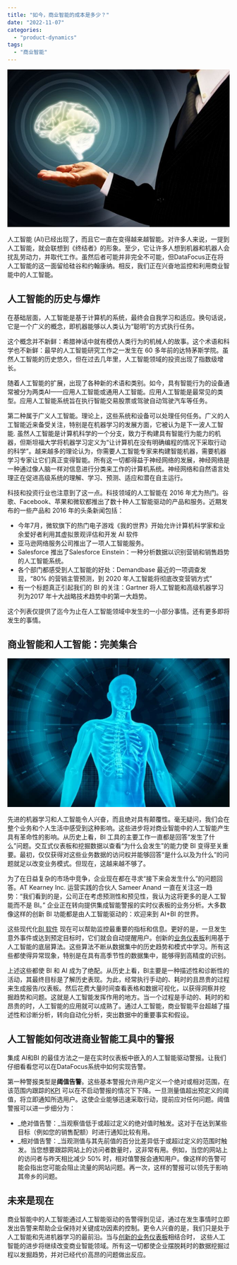 ```yaml
---
title: "如今，商业智能的成本是多少？"
date: "2022-11-07"
categories: 
  - "product-dynamics"
tags: 
  - "商业智能"
---
```


![blob.jpeg](images/1667802614-blob-jpeg.jpeg)

人工智能 (AI)已经出现了，而且它一直在变得越来越智能。对许多人来说，一提到人工智能，就会联想到《终结者》的形象。至少，它让许多人想到机器和机器人会扰乱劳动力，并取代工作。虽然后者可能并非完全不可能，但DataFocus正在将人工智能的这一面留给硅谷和约翰康纳。相反，我们正在兴奋地监控和利用商业智能中的人工智能。

## 人工智能的历史与爆炸

在基础层面，人工智能是基于计算机的系统，最终会自我学习和适应。换句话说，它是一个广义的概念，即机器能够以人类认为“聪明”的方式执行任务。

这个概念并不新鲜：希腊神话中就有模仿人类行为的机械人的故事。这个术语和科学也不新鲜：最早的人工智能研究工作之一发生在 60 多年前的达特茅斯学院。虽然人工智能的历史悠久，但在过去几年里，人工智能领域的投资出现了指数级增长。

随着人工智能的扩展，出现了各种新的术语和类别。如今，具有智能行为的设备通常被分为两类AI——应用人工智能或通用人工智能。应用人工智能是最常见的类型。应用人工智能系统旨在执行智能交易股票或驾驶自动驾驶汽车等任务。

第二种属于广义人工智能。理论上，这些系统和设备可以处理任何任务。广义的人工智能近来备受关注，特别是在机器学习的发展方面，它被认为是下一波人工智能. 虽然人工智能是计算机科学的一个分支，致力于构建具有智能行为能力的机器，但斯坦福大学将机器学习定义为“让计算机在没有明确编程的情况下采取行动的科学”。越来越多的理论认为，你需要人工智能专家来构建智能机器，需要机器学习专家让它们真正变得智能。所有这一切都得益于神经网络的发展，神经网络是一种通过像人脑一样对信息进行分类来工作的计算机系统。神经网络和自然语言处理正在促进高级系统的理解、学习、预测、适应和潜在自主运行。

科技和投资行业也注意到了这一点。科技领域的人工智能在 2016 年尤为热门。谷歌、Facebook、苹果和微软都推出了数十种人工智能驱动的产品和服务。近期发布的一些产品和 2016 年的头条新闻包括：

- 今年7月，微软旗下的热门电子游戏《我的世界》开始允许计算机科学家和业余爱好者利用其虚拟景观评估和开发 AI 软件
- 亚马逊网络服务公司推出了一项人工智能服务。
- Salesforce 推出了Salesforce Einstein：一种分析数据以识别营销和销售趋势的人工智能系统。
- 各个部门都感受到人工智能的好处：Demandbase 最近的一项调查发现，“80% 的营销主管预测，到 2020 年人工智能将彻底改变营销方式”
- 有一个标题真正引起我们的 BI 的关注：Gartner 将人工智能和高级机器学习列为2017 年十大战略技术趋势中的第一大趋势。

这个列表仅提供了迄今为止在人工智能领域中发生的一小部分事情。还有更多即将发生的事情。

## 商业智能和人工智能：完美集合

![blob.jpeg](images/1667802614-blob-jpeg-1.jpeg)

先进的机器学习和人工智能令人兴奋，而且绝对具有颠覆性。毫无疑问，我们会在整个业务和个人生活中感受到这种影响。这些进步将对商业智能中的人工智能产生具有革命性的影响。从历史上看，BI 工具的主要工作一直都是回答“发生了什么”问题。交互式仪表板和挖掘数据以查看“为什么会发生”的能力使 BI 变得至关重要。最初，仅仅获得对这些业务数据的访问权并能够回答“是什么以及为什么”的问题就足以改变业务模式。但现在，这越来越不够了。

为了在日益复杂的市场中竞争，企业现在都在寻求“接下来会发生什么”的问题回答。AT Kearney Inc. 运营实践的合伙人 Sameer Anand 一直在关注这一趋势：“我们看到的是，公司正在考虑预测性和预见性，我认为这将更多的是人工智能而不是 BI。” 企业正在转向提供集成智能警报的实时仪表板的业务分析。大多数像这样的创新 BI 功能都是由人工智能驱动的：欢迎来到 AI+BI 的世界。

这些现代化[BI 软件](https://www.datafocus.ai/infos/best-bi-tools-software-review-list) 现在可以帮助监控最重要的指标和信息。更好的是，一旦发生意外事件或达到预定目标时，它们就会自动提醒用户。创新的[业务仪表板](https://www.datafocus.ai/infos/dashboard-examples-and-templates)利用基于人工智能的底层算法。这些算法不断从数据集中的历史趋势和模式中学习。所有这些都使得异常现象，特别是在具有高季节性的数据集中，能够得到高精度的识别。

上述这些都使 BI 和 AI 成为了绝配。从历史上看，BI主要是一种描述性和诊断性的活动，其最终目标是了解历史表现。为此，经常执行手动的、耗时的且昂贵的过程来生成报告/仪表板。然后花费大量时间查看表格和数据可视化，以获得洞察并挖掘趋势和问题。这就是人工智能发挥作用的地方。当一个过程是手动的、耗时的和昂贵的时，人工智能的应用就可以成熟了。通过人工智能，商业智能平台超越了描述性和诊断分析，转向自动化分析，突出数据中的重要事实和假设。

## 人工智能如何改进商业智能工具中的警报

集成 AI和BI 的最佳方法之一是在实时仪表板中嵌入的人工智能驱动警报。让我们仔细看看您可以在DataFocus系统中如何实现告警。

第一种警报类型是**阈值告警**。这些基本警报允许用户定义一个绝对或相对范围，在该范围内跟踪的[KPI](https://www.datafocus.ai/infos/kpi-examples-and-templates) 可以在不启动警报的情况下下降。一旦测量值超出预定义的阈值，将立即通知所选用户。这使企业能够迅速采取行动，提前应对任何问题。阈值警报可以进一步细分为：

- _绝对值告警：_当观察值低于或超过定义的绝对值时触发。这对于在达到某些目标（例如您的销售配额）时进行通知比较有用。
- _相对值告警：_当观测值与其先前值的百分比差异低于或超过定义的范围时触发。当您想要跟踪网站上的访问者数量时，这非常有用。例如，当您的网站上的访问者与昨天相比减少 50% 时，相对值警报会通知用户。像这样的告警可能会指出您可能会阻止流量的网站问题。再一次，这样的警报可以领先于影响其帝乡的问题。

## 未来是现在

商业智能中的人工智能通过人工智能驱动的告警得到见证，通过在发生事情时立即发出告警来帮助企业保持对关键成功因素的控制。更令人兴奋的是，我们只是处于人工智能和先进机器学习的最前沿。当与[创新的业务仪表板](https://www.datafocus.ai/infos/dashboard-examples-and-templates)相结合时， 这些人工智能的进步将继续改变商业智能领域。所有这一切都使企业摆脱耗时的数据挖掘过程以发掘趋势，并对已经代价高昂的问题做出反应。
